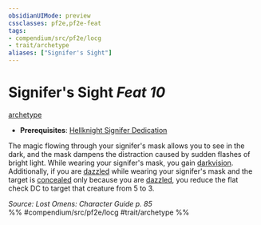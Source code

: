```yaml
---
obsidianUIMode: preview
cssclasses: pf2e,pf2e-feat
tags:
- compendium/src/pf2e/locg
- trait/archetype
aliases: ["Signifer's Sight"]
---
```

# Signifer's Sight  *Feat 10*  
[archetype](rules/traits/archetype.md "Archetype Feat Trait")  

- **Prerequisites**: [Hellknight Signifer Dedication](compendium/feats/hellknight-signifer-dedication-locg.md)

The magic flowing through your signifer's mask allows you to see in the dark, and the mask dampens the distraction caused by sudden flashes of bright light. While wearing your signifer's mask, you gain [darkvision](rules/abilities/darkvision.md). Additionally, if you are [dazzled](rules/conditions.md#Dazzled) while wearing your signifer's mask and the target is [concealed](rules/conditions.md#Concealed) only because you are [dazzled](rules/conditions.md#Dazzled), you reduce the flat check DC to target that creature from 5 to 3.

*Source: Lost Omens: Character Guide p. 85*  
%% #compendium/src/pf2e/locg #trait/archetype %%